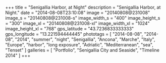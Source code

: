 +++
title = "Senigallia Harbor, at Night"
description = "Senigallia Harbor, at Night."
date = "2014-08-08T23:10:08"
image = "20140808@231008"
image_s = "20140808@231008-s"
image_width_s = "400"
image_height_s = "300"
image_xl = "20140808@231008-xl"
image_width_xl = "1024"
image_height_xl = "768"
gps_latitude = "43.7236833333333"
gps_longitude = "13.221594444445"
phototags = [ "2014-08-08", "2014-08", "2014", "summer", "night", "Senigallia", "Ancona", "Marche", "Italy", "Europe", "harbor", "long exposure", "Adriatic", "Mediterranean", "sea", "Tenset" ]
galleries = [ "Portfolio", "Senigallia City and Seaside", "Timeline 2014" ]
+++
